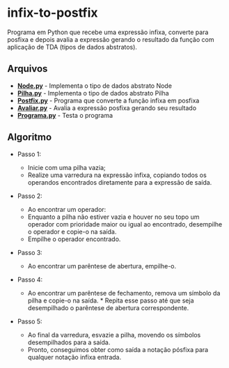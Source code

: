 # infix-to-postfix

Programa em Python que recebe uma expressão infixa, converte para posfixa e depois avalia a expressão gerando o resultado da função com aplicação de TDA (tipos de dados abstratos).

## Arquivos

* [**Node.py**][Node] - Implementa o tipo de dados abstrato Node
* [**Pilha.py**][Pilha] - Implementa o tipo de dados abstrato Pilha
* [**Postfix.py**][Postfix] - Programa que converte a função infixa em posfixa
* [**Avaliar.py**][Avaliar] - Avalia a expressão posfixa gerando seu resultado
* [**Programa.py**][Programa] - Testa o programa

## Algoritmo

- Passo 1:
    * Inicie com uma pilha vazia;
    * Realize uma varredura na expressão infixa, copiando todos os operandos encontrados diretamente para a expressão de saída.

- Passo 2:
    * Ao encontrar um operador:
    * Enquanto a pilha não estiver vazia e houver no seu topo um operador com prioridade maior ou igual ao encontrado, desempilhe o operador e copie-o na saída.
    * Empilhe o operador encontrado.

- Passo 3:
    * Ao encontrar um parêntese de abertura, empilhe-o.

- Passo 4:
    * Ao encontrar um parêntese de fechamento, remova um símbolo da pilha e copie-o na saída. * Repita esse passo até que seja desempilhado o parêntese de abertura correspondente.
    
- Passo 5:
    * Ao final da varredura, esvazie a pilha, movendo os símbolos desempilhados para a saída.
    * Pronto, conseguimos obter como saída a notação pósfixa para qualquer notação infixa entrada.

[Node]:<Pilhas/Node.py>
[Pilha]:<Pilhas/Pilha.py>
[Postfix]:<Pilhas/Postfix.py>
[Avaliar]:<Pilhas/Avaliar.py>
[Programa]:<Pilhas/Programa.py>
